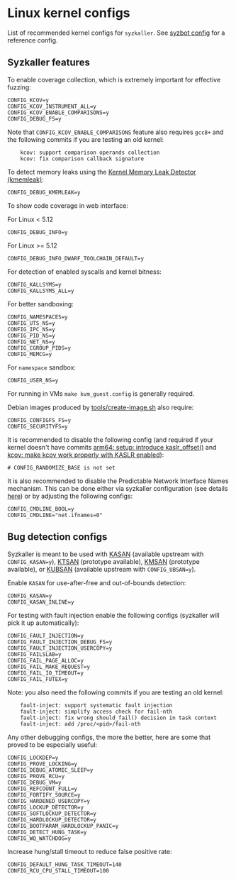 # Linux kernel configs

List of recommended kernel configs for `syzkaller`. See [syzbot config](/dashboard/config/linux/upstream-apparmor-kasan.config) for a reference config.

## Syzkaller features

To enable coverage collection, which is extremely important for effective fuzzing:
```
CONFIG_KCOV=y
CONFIG_KCOV_INSTRUMENT_ALL=y
CONFIG_KCOV_ENABLE_COMPARISONS=y
CONFIG_DEBUG_FS=y
```
Note that `CONFIG_KCOV_ENABLE_COMPARISONS` feature also requires `gcc8+` and the following commits if you are testing an old kernel:
```
    kcov: support comparison operands collection
    kcov: fix comparison callback signature
```

To detect memory leaks using the [Kernel Memory Leak Detector
(kmemleak)](https://www.kernel.org/doc/html/latest/dev-tools/kmemleak.html):

```
CONFIG_DEBUG_KMEMLEAK=y
```

To show code coverage in web interface:

For Linux < 5.12
```
CONFIG_DEBUG_INFO=y
```
For Linux >= 5.12
```
CONFIG_DEBUG_INFO_DWARF_TOOLCHAIN_DEFAULT=y
```

For detection of enabled syscalls and kernel bitness:
```
CONFIG_KALLSYMS=y
CONFIG_KALLSYMS_ALL=y
```

For better sandboxing:
```
CONFIG_NAMESPACES=y
CONFIG_UTS_NS=y
CONFIG_IPC_NS=y
CONFIG_PID_NS=y
CONFIG_NET_NS=y
CONFIG_CGROUP_PIDS=y
CONFIG_MEMCG=y
```

For `namespace` sandbox:
```
CONFIG_USER_NS=y
```

For running in VMs `make kvm_guest.config` is generally required.

Debian images produced by [tools/create-image.sh](/tools/create-image.sh) also require:
```
CONFIG_CONFIGFS_FS=y
CONFIG_SECURITYFS=y
```

It is recommended to disable the following config (and required if your kernel doesn't have commits [arm64: setup: introduce kaslr_offset()](https://github.com/torvalds/linux/commit/7ede8665f27cde7da69e8b2fbeaa1ed0664879c5)
 and [kcov: make kcov work properly with KASLR enabled](https://github.com/torvalds/linux/commit/4983f0ab7ffaad1e534b21975367429736475205)):
```
# CONFIG_RANDOMIZE_BASE is not set
```

It is also recommended to disable the Predictable Network Interface Names mechanism. This can be done
either via syzkaller configuration (see details [here](troubleshooting.md)) or by adjusting the following configs:
```
CONFIG_CMDLINE_BOOL=y
CONFIG_CMDLINE="net.ifnames=0"
```

## Bug detection configs

Syzkaller is meant to be used with
[KASAN](https://kernel.org/doc/html/latest/dev-tools/kasan.html) (available upstream with `CONFIG_KASAN=y`),
[KTSAN](https://github.com/google/ktsan) (prototype available),
[KMSAN](https://github.com/google/kmsan) (prototype available),
or [KUBSAN](https://kernel.org/doc/html/latest/dev-tools/ubsan.html) (available upstream with `CONFIG_UBSAN=y`).

Enable `KASAN` for use-after-free and out-of-bounds detection:
```
CONFIG_KASAN=y
CONFIG_KASAN_INLINE=y
```

For testing with fault injection enable the following configs (syzkaller will pick it up automatically):
```
CONFIG_FAULT_INJECTION=y
CONFIG_FAULT_INJECTION_DEBUG_FS=y
CONFIG_FAULT_INJECTION_USERCOPY=y
CONFIG_FAILSLAB=y
CONFIG_FAIL_PAGE_ALLOC=y
CONFIG_FAIL_MAKE_REQUEST=y
CONFIG_FAIL_IO_TIMEOUT=y
CONFIG_FAIL_FUTEX=y
```
Note: you also need the following commits if you are testing an old kernel:
```
    fault-inject: support systematic fault injection
    fault-inject: simplify access check for fail-nth
    fault-inject: fix wrong should_fail() decision in task context
    fault-inject: add /proc/<pid>/fail-nth
```

Any other debugging configs, the more the better, here are some that proved to be especially useful:
```
CONFIG_LOCKDEP=y
CONFIG_PROVE_LOCKING=y
CONFIG_DEBUG_ATOMIC_SLEEP=y
CONFIG_PROVE_RCU=y
CONFIG_DEBUG_VM=y
CONFIG_REFCOUNT_FULL=y
CONFIG_FORTIFY_SOURCE=y
CONFIG_HARDENED_USERCOPY=y
CONFIG_LOCKUP_DETECTOR=y
CONFIG_SOFTLOCKUP_DETECTOR=y
CONFIG_HARDLOCKUP_DETECTOR=y
CONFIG_BOOTPARAM_HARDLOCKUP_PANIC=y
CONFIG_DETECT_HUNG_TASK=y
CONFIG_WQ_WATCHDOG=y
```

Increase hung/stall timeout to reduce false positive rate:
```
CONFIG_DEFAULT_HUNG_TASK_TIMEOUT=140
CONFIG_RCU_CPU_STALL_TIMEOUT=100
```
